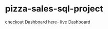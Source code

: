 # pizza-sales-sql-project
checkout Dashboard here-[ live Dashboard](https://app.powerbi.com/view?r=eyJrIjoiNzFlNDA4OGQtNmVkMS00ODhkLWFkZDEtMDk1OWMzMjNlNzA2IiwidCI6ImM2ZTU0OWIzLTVmNDUtNDAzMi1hYWU5LWQ0MjQ0ZGM1YjJjNCJ9)
